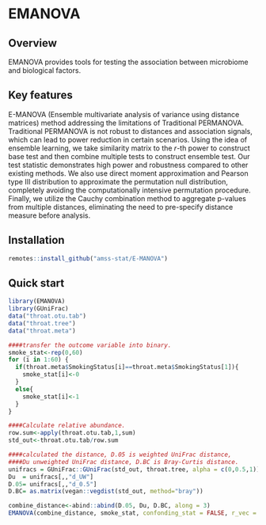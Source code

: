 # EMANOVA


## Overview
EMANOVA provides tools for testing the association between microbiome and biological factors.

## Key features
E-MANOVA (Ensemble multivariate analysis of variance using distance matrices) method addressing the limitations of Traditional PERMANOVA. Traditional PERMANOVA is not robust to distances and association signals, which can lead to power reduction in certain scenarios. Using the idea of ensemble learning, we take similarity matrix to the $r$-th power to construct base test and then combine multiple tests to construct ensemble test. Our test statistic demonstrates high power and robustness compared to other existing methods. We also use direct moment approximation and Pearson type III distribution to approximate the permutation null distribution, completely avoiding the computationally intensive permutation procedure. Finally, we utilize the Cauchy combination method to aggregate p-values from multiple distances, eliminating the need to pre-specify distance measure before analysis. 

## Installation
```r
remotes::install_github("amss-stat/E-MANOVA")
```

## Quick start
```r
library(EMANOVA)
library(GUniFrac)
data("throat.otu.tab")
data("throat.tree")
data("throat.meta")

####transfer the outcome variable into binary.
smoke_stat<-rep(0,60)
for (i in 1:60) {
  if(throat.meta$SmokingStatus[i]==throat.meta$SmokingStatus[1]){
    smoke_stat[i]<-0
  }
  else{
    smoke_stat[i]<-1
  }
}

####Calculate relative abundance.
row.sum<-apply(throat.otu.tab,1,sum)
std_out<-throat.otu.tab/row.sum

####calculated the distance, D.05 is weighted UniFrac distance,
####Du unweighted UniFrac distance, D.BC is Bray-Curtis distance.
unifracs = GUniFrac::GUniFrac(std_out, throat.tree, alpha = c(0,0.5,1))$unifracs
Du  = unifracs[,,"d_UW"]
D.05= unifracs[,,"d_0.5"]
D.BC= as.matrix(vegan::vegdist(std_out, method="bray"))

combine_distance<-abind::abind(D.05, Du, D.BC, along = 3)
EMANOVA(combine_distance, smoke_stat, confonding_stat = FALSE, r_vec = c(0.125,0.25,0.5,1,2))
```






